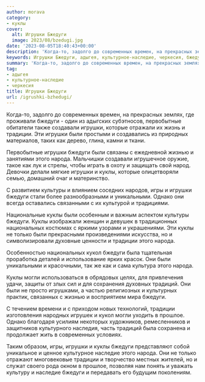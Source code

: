 ```yaml
---
author: morava
category:
- куклы
cover:
  alt: Игрушки Бжедуги
  image: 2023/08/bzedugi.jpg
date: '2023-08-05T18:40:43+00:00'
description: 'Когда-то, задолго до современных времен, на прекрасных землях, где проживали бжедуги - один из адыгских субэтносов, первобытные обитатели также...'
keywords: Игрушки Бжедуги, адыгея, культурное-наследие, черкесия, бжедуги, игрушки, куклы, традиции, народа, современных, первобытные, создавали, которые, жизнью, культуры, игры, уникальными, однако, национальных
summary: 'Когда-то, задолго до современных времен, на прекрасных землях, где проживали бжедуги - один из адыгских субэтносов, первобытные обитатели также...'
tag:
- адыгея
- культурное-наследие
- черкесия
title: Игрушки Бжедуги
url: /igrushki-bzhedugi/
---
```


Когда\-то, задолго до современных времен, на прекрасных землях, где проживали бжедуги \- один из адыгских субэтносов, первобытные обитатели также создавали игрушки, которые отражали их жизнь и традиции. Эти игрушки были простыми и создавались из природных материалов, таких как дерево, глина, камни и ткани.

Первобытные игрушки бжедуги были связаны с ежедневной жизнью и занятиями этого народа. Мальчишки создавали игрушечное оружие, такое как лук и стрелы, чтобы играть в охоту и защищать свой народ. Девочки делали мягкие игрушки и куклы, которые олицетворяли семью, домашний очаг и материнство.

С развитием культуры и влиянием соседних народов, игры и игрушки бжедуги стали более разнообразными и уникальными. Однако они всегда оставались связанными с их культурой и традициями.

Национальные куклы были особенным и важным аспектом культуры бжедуги. Куклы изображали женщин и девушек в традиционных национальных костюмах с яркими узорами и украшениями. Эти куклы не только были прекрасными произведениями искусства, но и символизировали духовные ценности и традиции этого народа.

Особенностью национальных кукол бжедуги была тщательная проработка деталей и использование ярких красок. Они были уникальными и красочными, так же как и сама культура этого народа.

Куклы могли использоваться в обрядовых целях, для привлечения удачи, защиты от злых сил и для сохранения духовных традиций. Они были не просто игрушками, а частью религиозных и культурных практик, связанных с жизнью и восприятием мира бжедуги.

С течением времени и с приходом новых технологий, традиции изготовления народных игрушек и кукол могли уходить в прошлое. Однако благодаря усилиям некоторых художников, ремесленников и защитников культурного наследия, часть традиций была сохранена и продолжает жить в современных условиях.

Таким образом, игры, игрушки и куклы бжедуги представляют собой уникальное и ценное культурное наследие этого народа. Они не только отражают многовековые традиции и творчество местных жителей, но и служат своего рода окном в прошлое, позволяя нам понять и уважать культуру и наследие бжедуги и передавать его будущим поколениям.